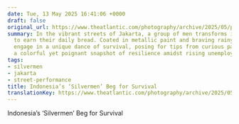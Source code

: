 ```yaml
---
date: Tue, 13 May 2025 16:41:06 +0000
draft: false
original_url: https://www.theatlantic.com/photography/archive/2025/05/photos-indonesia-silvermen/682789/?utm_source=feed
summary: In the vibrant streets of Jakarta, a group of men transforms into 'silvermen'
  to earn their daily bread. Coated in metallic paint and braving rainy days, they
  engage in a unique dance of survival, posing for tips from curious passersby. It's
  a colorful yet poignant snapshot of resilience amidst rising unemployment.
tags:
- silvermen
- jakarta
- street-performance
title: Indonesia’s ‘Silvermen’ Beg for Survival
translationKey: https://www.theatlantic.com/photography/archive/2025/05/photos-indonesia-silvermen/682789/?utm_source=feed
---
```


Indonesia’s ‘Silvermen’ Beg for Survival